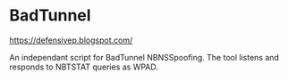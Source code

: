 # BadTunnel
https://defensivep.blogspot.com/

An independant script for BadTunnel NBNSSpoofing.
The tool listens and responds to NBTSTAT queries as WPAD.


